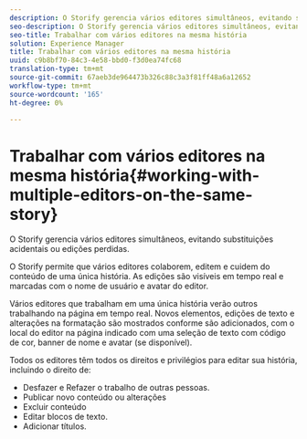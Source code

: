 ```yaml
---
description: O Storify gerencia vários editores simultâneos, evitando substituições acidentais ou edições perdidas.
seo-description: O Storify gerencia vários editores simultâneos, evitando substituições acidentais ou edições perdidas.
seo-title: Trabalhar com vários editores na mesma história
solution: Experience Manager
title: Trabalhar com vários editores na mesma história
uuid: c9b8bf70-84c3-4e58-bbd0-f3d0ea74fc68
translation-type: tm+mt
source-git-commit: 67aeb3de964473b326c88c3a3f81ff48a6a12652
workflow-type: tm+mt
source-wordcount: '165'
ht-degree: 0%

---
```



# Trabalhar com vários editores na mesma história{#working-with-multiple-editors-on-the-same-story}

O Storify gerencia vários editores simultâneos, evitando substituições acidentais ou edições perdidas.

O Storify permite que vários editores colaborem, editem e cuidem do conteúdo de uma única história. As edições são visíveis em tempo real e marcadas com o nome de usuário e avatar do editor.

Vários editores que trabalham em uma única história verão outros trabalhando na página em tempo real. Novos elementos, edições de texto e alterações na formatação são mostrados conforme são adicionados, com o local do editor na página indicado com uma seleção de texto com código de cor, banner de nome e avatar (se disponível).

Todos os editores têm todos os direitos e privilégios para editar sua história, incluindo o direito de:

* Desfazer e Refazer o trabalho de outras pessoas.
* Publicar novo conteúdo ou alterações
* Excluir conteúdo
* Editar blocos de texto.
* Adicionar títulos.

